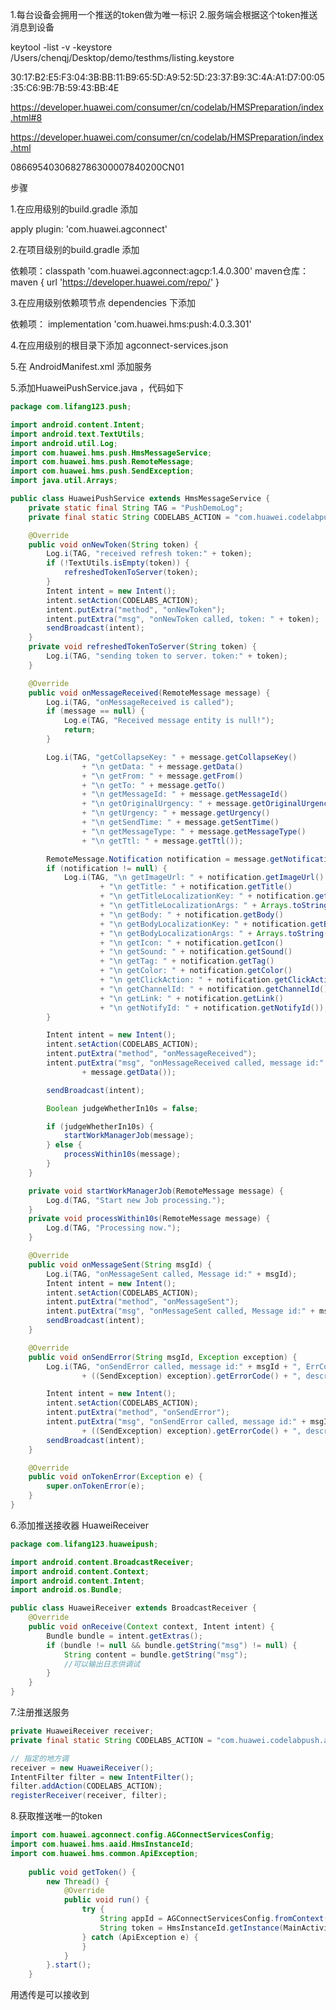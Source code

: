 1.每台设备会拥用一个推送的token做为唯一标识
2.服务端会根据这个token推送消息到设备

keytool -list -v -keystore /Users/chenqj/Desktop/demo/testhms/listing.keystore

30:17:B2:E5:F3:04:3B:BB:11:B9:65:5D:A9:52:5D:23:37:B9:3C:4A:A1:D7:00:05:35:C6:9B:7B:59:43:BB:4E


https://developer.huawei.com/consumer/cn/codelab/HMSPreparation/index.html#8



https://developer.huawei.com/consumer/cn/codelab/HMSPreparation/index.html

0866954030682786300007840200CN01

步骤

1.在应用级别的build.gradle 添加

 apply plugin: 'com.huawei.agconnect'

2.在项目级别的build.gradle 添加

依赖项：classpath 'com.huawei.agconnect:agcp:1.4.0.300'
maven仓库：maven { url 'https://developer.huawei.com/repo/' }

3.在应用级别依赖项节点 dependencies 下添加
    
依赖项： implementation 'com.huawei.hms:push:4.0.3.301'

4.在应用级别的根目录下添加 agconnect-services.json

5.在 AndroidManifest.xml 添加服务

<service
    android:name="com.lifang123.huaweipush.HuaHuiPushService"
    android:exported="false">
    <intent-filter>
        <action android:name="com.huawei.push.action.MESSAGING_EVENT" />
    </intent-filter>
</service>

5.添加HuaweiPushService.java ，代码如下

``` java
package com.lifang123.push;

import android.content.Intent;
import android.text.TextUtils;
import android.util.Log;
import com.huawei.hms.push.HmsMessageService;
import com.huawei.hms.push.RemoteMessage;
import com.huawei.hms.push.SendException;
import java.util.Arrays;

public class HuaweiPushService extends HmsMessageService {
    private static final String TAG = "PushDemoLog";
    private final static String CODELABS_ACTION = "com.huawei.codelabpush.action";

    @Override
    public void onNewToken(String token) {
        Log.i(TAG, "received refresh token:" + token);
        if (!TextUtils.isEmpty(token)) {
            refreshedTokenToServer(token);
        }
        Intent intent = new Intent();
        intent.setAction(CODELABS_ACTION);
        intent.putExtra("method", "onNewToken");
        intent.putExtra("msg", "onNewToken called, token: " + token);
        sendBroadcast(intent);
    }
    private void refreshedTokenToServer(String token) {
        Log.i(TAG, "sending token to server. token:" + token);
    }

    @Override
    public void onMessageReceived(RemoteMessage message) {
        Log.i(TAG, "onMessageReceived is called");
        if (message == null) {
            Log.e(TAG, "Received message entity is null!");
            return;
        }

        Log.i(TAG, "getCollapseKey: " + message.getCollapseKey()
                + "\n getData: " + message.getData()
                + "\n getFrom: " + message.getFrom()
                + "\n getTo: " + message.getTo()
                + "\n getMessageId: " + message.getMessageId()
                + "\n getOriginalUrgency: " + message.getOriginalUrgency()
                + "\n getUrgency: " + message.getUrgency()
                + "\n getSendTime: " + message.getSentTime()
                + "\n getMessageType: " + message.getMessageType()
                + "\n getTtl: " + message.getTtl());

        RemoteMessage.Notification notification = message.getNotification();
        if (notification != null) {
            Log.i(TAG, "\n getImageUrl: " + notification.getImageUrl()
                    + "\n getTitle: " + notification.getTitle()
                    + "\n getTitleLocalizationKey: " + notification.getTitleLocalizationKey()
                    + "\n getTitleLocalizationArgs: " + Arrays.toString(notification.getTitleLocalizationArgs())
                    + "\n getBody: " + notification.getBody()
                    + "\n getBodyLocalizationKey: " + notification.getBodyLocalizationKey()
                    + "\n getBodyLocalizationArgs: " + Arrays.toString(notification.getBodyLocalizationArgs())
                    + "\n getIcon: " + notification.getIcon()
                    + "\n getSound: " + notification.getSound()
                    + "\n getTag: " + notification.getTag()
                    + "\n getColor: " + notification.getColor()
                    + "\n getClickAction: " + notification.getClickAction()
                    + "\n getChannelId: " + notification.getChannelId()
                    + "\n getLink: " + notification.getLink()
                    + "\n getNotifyId: " + notification.getNotifyId());
        }

        Intent intent = new Intent();
        intent.setAction(CODELABS_ACTION);
        intent.putExtra("method", "onMessageReceived");
        intent.putExtra("msg", "onMessageReceived called, message id:" + message.getMessageId() + ", payload data:"
                + message.getData());

        sendBroadcast(intent);

        Boolean judgeWhetherIn10s = false;

        if (judgeWhetherIn10s) {
            startWorkManagerJob(message);
        } else {
            processWithin10s(message);
        }
    }

    private void startWorkManagerJob(RemoteMessage message) {
        Log.d(TAG, "Start new Job processing.");
    }
    private void processWithin10s(RemoteMessage message) {
        Log.d(TAG, "Processing now.");
    }

    @Override
    public void onMessageSent(String msgId) {
        Log.i(TAG, "onMessageSent called, Message id:" + msgId);
        Intent intent = new Intent();
        intent.setAction(CODELABS_ACTION);
        intent.putExtra("method", "onMessageSent");
        intent.putExtra("msg", "onMessageSent called, Message id:" + msgId);
        sendBroadcast(intent);
    }

    @Override
    public void onSendError(String msgId, Exception exception) {
        Log.i(TAG, "onSendError called, message id:" + msgId + ", ErrCode:"
                + ((SendException) exception).getErrorCode() + ", description:" + exception.getMessage());

        Intent intent = new Intent();
        intent.setAction(CODELABS_ACTION);
        intent.putExtra("method", "onSendError");
        intent.putExtra("msg", "onSendError called, message id:" + msgId + ", ErrCode:"
                + ((SendException) exception).getErrorCode() + ", description:" + exception.getMessage());
        sendBroadcast(intent);
    }

    @Override
    public void onTokenError(Exception e) {
        super.onTokenError(e);
    }
}

```

6.添加推送接收器 HuaweiReceiver


``` java
package com.lifang123.huaweipush;

import android.content.BroadcastReceiver;
import android.content.Context;
import android.content.Intent;
import android.os.Bundle;

public class HuaweiReceiver extends BroadcastReceiver {
    @Override
    public void onReceive(Context context, Intent intent) {
        Bundle bundle = intent.getExtras();
        if (bundle != null && bundle.getString("msg") != null) {
            String content = bundle.getString("msg");
            //可以输出日志供调试
        }
    }
}
```

7.注册推送服务

``` java
private HuaweiReceiver receiver;
private final static String CODELABS_ACTION = "com.huawei.codelabpush.action";

// 指定的地方调
receiver = new HuaweiReceiver();
IntentFilter filter = new IntentFilter();
filter.addAction(CODELABS_ACTION);
registerReceiver(receiver, filter);
```

8.获取推送唯一的token

``` java
import com.huawei.agconnect.config.AGConnectServicesConfig;
import com.huawei.hms.aaid.HmsInstanceId;
import com.huawei.hms.common.ApiException;
    
    public void getToken() {
        new Thread() {
            @Override
            public void run() {
                try {
                    String appId = AGConnectServicesConfig.fromContext(MainActivity.this).getString("client/app_id");
                    String token = HmsInstanceId.getInstance(MainActivity.this).getToken(appId, "HCM");
                } catch (ApiException e) {
                }
            }
        }.start();
    }

```


用透传是可以接收到